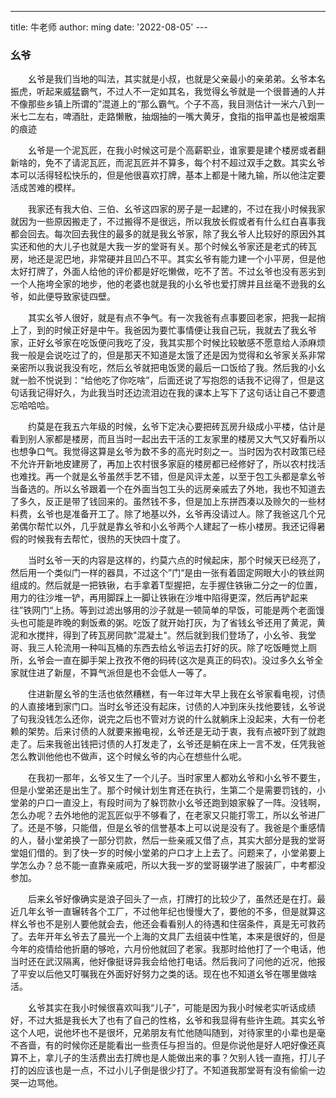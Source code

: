 ---
title: 牛老师
author: ming
date: '2022-08-05'
---​	

### 幺爷

<p style="text-indent:2em">幺爷是我们当地的叫法，其实就是小叔，也就是父亲最小的亲弟弟。幺爷本名振虎，听起来威猛霸气，不过人不一定如其名，我觉得幺爷就是一个很普通的人并不像那些乡镇上所谓的”混道上的“那么霸气。个子不高，我目测估计一米六八到一米七二左右，啤酒肚，走路懒散，抽烟抽的一嘴大黄牙，食指的指甲盖也是被烟熏的痕迹</p>

<p style="text-indent:2em">幺爷是一个泥瓦匠，在我小时候这可是个高薪职业，谁家要是建个楼房或者翻新啥的，免不了请泥瓦匠，而泥瓦匠并不算多，每个村不超过双手之数。其实幺爷本可以活得轻松快乐的，但是他很喜欢打牌，基本上都是十赌九输，所以他注定要活成苦难的模样。</p>

<p style="text-indent:2em">我家还有我大伯、三伯、幺爷这四家的房子是一起建的，不过在我小时候我家就因为一些原因搬走了，不过搬得不是很远，所以我放长假或者有什么红白喜事我都会回去。每次回去我住的最多的就是我幺爷家，除了我幺爷人比较好的原因外其实还和他的大儿子也就是大我一岁的堂哥有关。那个时候幺爷家还是老式的砖瓦房，地还是泥巴地，非常硬并且凹凸不平。其实幺爷有能力建一个小平房，但是他太好打牌了，外面人给他的评价都是好吃懒做，吃不了苦。不过幺爷也没有恶劣到一个人拖垮全家的地步，他的老婆也就是我的小幺爷也爱打牌并且丝毫不逊我的幺爷，如此便导致家徒四壁。</p>

<p style="text-indent:2em">其实幺爷人很好，就是有点不争气。有一次我爸有点事要回老家，把我一起捎上了，到的时候正好是中午。我爸因为要忙事情便让我自己玩，我就去了我幺爷家，正好幺爷家在吃饭便问我吃了没，我其实那个时候比较敏感不愿意给人添麻烦我一般是会说吃过了的，但是那天不知道是太饿了还是因为觉得和幺爷家关系非常亲密所以我说我没有吃，然后幺爷就把电饭煲的最后一口饭给了我。然后我的小幺就一脸不悦说到：“给他吃了你吃啥”，后面还说了写抱怨的话我不记得了，但是这句话我记得好久，为此我当时还边流泪边在我的课本上写下了这句话让自己不要遗忘哈哈哈。</p>

<p style="text-indent:2em">约莫是在我五六年级的时候，幺爷下定决心要把砖瓦房升级成小平楼，估计是看到别人家都是楼房，而且当时一起出去干活的工友家里的楼房又大气又好看所以也想争口气。我觉得这算是幺爷为数不多的高光时刻之一。当时因为农村政策已经不允许开新地皮建房了，再加上农村很多家庭的楼房都已经修好了，所以农村找活也难找。再一个就是幺爷虽然手艺不错，但是风评太差，以至于包工头都是拿幺爷当备选的。所以幺爷跟着一个在外面当包工头的远房亲戚去了外地，我也不知道去了多久，反正是带了钱回来的。虽然钱不多，但是加上东拼西凑以及赊欠的一些材料费，幺爷也是准备开工了。除了地基以外，幺爷再没请过人。除了我爸这几个兄弟偶尔帮忙以外，几乎就是靠幺爷和小幺爷两个人建起了一栋小楼房。我还记得暑假的时候我有去帮忙，很热的天快四十度了。</p>

<p style="text-indent:2em">当时幺爷一天的内容是这样的，约莫六点的时候起床，那个时候天已经亮了，然后用一个类似门一样的器具，不过这个”门“是由一张有着固定网眼大小的铁丝网组成的。然后就是一把铁锹，右手拿着T型握把，左手握住铁锹二分之一的位置，用力的往沙堆一铲，再用脚踩上一脚让铁锹在沙堆中陷得更深，然后再铲起来往”铁网门“上扬。等到过滤出够用的沙子就是一顿简单的早饭，可能是两个老面馒头也可能是昨晚的剩饭煮的粥。吃饭了就开始打灰，为了省钱幺爷还用了黄泥，黄泥和水搅拌，得到了砖瓦房同款"混凝土"。然后就到我们登场了，小幺爷、我堂哥、我三人轮流用一种叫瓦桶的东西去给幺爷运去打好的灰。除了吃饭睡觉上厕所，幺爷会一直在脚手架上孜孜不倦的码砖(这次是真正的码农)。没过多久幺爷全家就住进了新屋，不算气派但是也不会低人一等了。</p>

<p style="text-indent:2em">住进新屋幺爷的生活也依然糟糕，有一年过年大早上我在幺爷家看电视，讨债的人直接堵到家门口。当时幺爷还没有起床，讨债的人冲到床头找他要钱，幺爷说了句我没钱怎么还你，说完之后也不管对方说的什么就躺床上没起来，大有一份老赖的架势。后来讨债的人就要来搬电视，幺爷还是无动于衷，我有点被吓到了就跑走了。后来我爸出钱把讨债的人打发走了，幺爷还是躺在床上一言不发，任凭我爸怎么教训他他也不做声，这个时候幺爷的内心在想些什么呢。</p>

<p style="text-indent:2em">在我初一那年，幺爷又生了一个儿子。当时家里人都劝幺爷和小幺爷不要生，但是小堂弟还是出生了。那个时候计划生育还在执行，生第二个是需要罚钱的，小堂弟的户口一直没上，有段时间为了躲罚款小幺爷还跑到娘家躲了一阵。没钱啊，怎么办呢？去外地他的泥瓦匠似乎不够看了，在老家又只能打零工，所以幺爷进厂了。还是不够，只能借，但是幺爷的信誉基本上可以说是没有了。我爸是个重感情的人，替小堂弟换了一部分罚款，然后一些亲戚又借了点，其实大部分是我的堂哥堂姐们借的。到了快一岁的时候小堂弟的户口才上上去了。问题来了，小堂弟要上学怎么办？总不能一直靠亲戚吧，所以大我一岁的堂哥辍学进了服装厂，中考都没参加。</p>

<p style="text-indent:2em">后来幺爷好像确实是浪子回头了一点，打牌打的比较少了，虽然还是在打。最近几年幺爷一直辗转各个工厂，不过他年纪也慢慢大了，要他的不多，但是就算这样幺爷也不是别人要他就会去，他还会看看别人的待遇和住宿条件，真是无可救药了。去年开年幺爷去了晨光一个上海的文具厂去组装中性笔，本来是很好的，但是今年的疫情给他折磨的够呛，六月份他就回了老家。我那时给他打了一个电话，他当时还在武汉隔离，他好像挺讶异我会给他打电话。然后我问了问他的近况，他报了平安以后他又叮嘱我在外面好好努力之类的话。现在也不知道幺爷在哪里做啥活。</p>

<p style="text-indent:2em">幺爷其实在我小时候很喜欢叫我“儿子”，可能是因为我小时候老实听话成绩好，不过大抵是我长大了也有了自己的性格，幺爷和我显得有些许生疏。其实幺爷这个人吧，说他坏也不是很坏，兄弟朋友有忙他随叫随到，对待家里的小辈也是毫不吝啬，有的时候你还是能看出一些责任与担当的。但是你说他是好人吧好像还真算不上，拿儿子的生活费出去打牌也是人能做出来的事？欠别人钱一直拖，打儿子打的凶应该也是一点，不过小儿子倒是很少打了。不知道我那堂哥有没有偷偷一边哭一边骂他。</p>